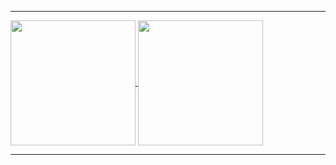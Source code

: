 
---

<a href="https://github.com/anuraghazra/github-readme-stats">
  <img height=200 align="center" src="https://github-readme-stats.vercel.app/api?username=izzint&theme=gruvbox&hide_border=true&hide_rank=true" />
</a>

<a href="https://github.com/anuraghazra/convoychat">
  <img height=200 align="center" src="https://github-readme-stats.vercel.app/api/top-langs?username=izzint&layout=compact&langs_count=8&card_width=320&theme=gruvbox&hide_border=true" />
</a>

---
